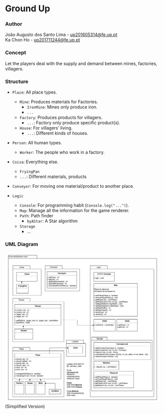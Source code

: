 # Ground Up

### Author
João Augusto dos Santo Lima - up201605314@fe.up.pt  
Ka Chon Ho - up201711244@fe.up.pt

### Concept
Let the players deal with the supply and demand between mines, factories, villagers.

### Structure
- `Place`: All place types.
  - `Mine`: Produces materials for Factories.
    - `IronMine`: Mines only produce iron.
    - `...`
  - `Factory`: Produces products for villagers.
    - `...`: Factory only produce specific product(s).
  - `House`: For villagers' living.
    - `...`: Different kinds of houses.

- `Person`: All human types.
  - `Worker`: The people who work in a factory.

- `Coisa`: Everything else.
  - `FryingPan`
  - `...`: Different materials, products

- `Conveyor`: For moving one material/product to another place.

- `Logic`
  - `Console`: For programming habit (`Console.log("...")`).
  - `Map`: Manage all the information for the game renderer.
  - `Path`: Path finder
    - `byAStar`: A Star algorithm
  - `Storage`
    - ...

### UML Diagram
![UML Diagram (Updated 2018-04-27)](https://github.com/tripor/LPOO1718_T5G13_Project/blob/master/uml_20180427_2.jpg)
(Simplified Version)
